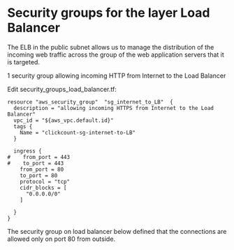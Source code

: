# Security groups for the layer Load Balancer

The ELB in the public subnet allows us to manage 
the distribution of the incoming web traffic across the group of the web application servers that it is targeted.

1 security group allowing incoming HTTP from Internet to the Load Balancer


Edit security_groups_load_balancer.tf:
```console
resource "aws_security_group"  "sg_internet_to_LB"  {
  description = "allowing incoming HTTPS from Internet to the Load Balancer"
  vpc_id = "${aws_vpc.default.id}"
  tags {
    Name = "clickcount-sg-internet-to-LB"
  }
  
  ingress {
#    from_port = 443
#    to_port = 443  
    from_port = 80
    to_port = 80
    protocol = "tcp"
    cidr_blocks = [
      "0.0.0.0/0"
    ]
  
  }
}

```

The security group on load balancer below defined that the connections are allowed only on port 80 from outside.
